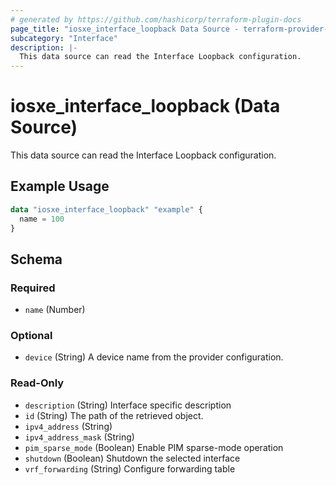 ```yaml
---
# generated by https://github.com/hashicorp/terraform-plugin-docs
page_title: "iosxe_interface_loopback Data Source - terraform-provider-iosxe"
subcategory: "Interface"
description: |-
  This data source can read the Interface Loopback configuration.
---
```


# iosxe_interface_loopback (Data Source)

This data source can read the Interface Loopback configuration.

## Example Usage

```terraform
data "iosxe_interface_loopback" "example" {
  name = 100
}
```

<!-- schema generated by tfplugindocs -->
## Schema

### Required

- `name` (Number)

### Optional

- `device` (String) A device name from the provider configuration.

### Read-Only

- `description` (String) Interface specific description
- `id` (String) The path of the retrieved object.
- `ipv4_address` (String)
- `ipv4_address_mask` (String)
- `pim_sparse_mode` (Boolean) Enable PIM sparse-mode operation
- `shutdown` (Boolean) Shutdown the selected interface
- `vrf_forwarding` (String) Configure forwarding table


